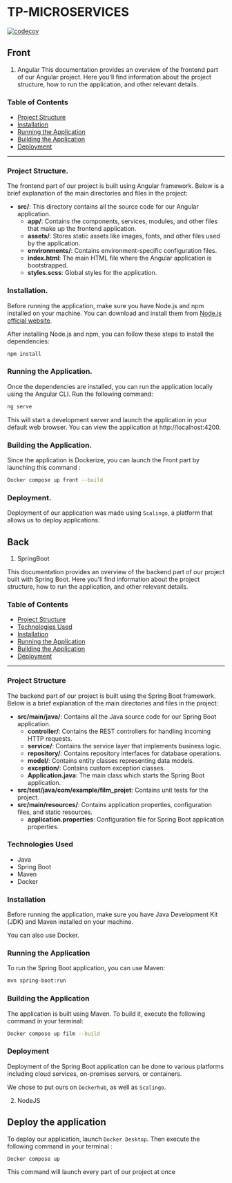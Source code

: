 # TP-MICROSERVICES

[![codecov](https://codecov.io/gh/Porc-sauce-aigre-douce/tp-microservice/graph/badge.svg?token=h1n6KStt8U)](https://codecov.io/gh/Porc-sauce-aigre-douce/tp-microservice)

## Front
1. Angular
This documentation provides an overview of the frontend part of our Angular project. Here you'll find information about the project structure, how to run the application, and other relevant details.

### Table of Contents
- [Project Structure](#project-structure)
- [Installation](#installation)
- [Running the Application](#running-the-application)
- [Building the Application](#building-the-application)
- [Deployment](#deployment)

---

### Project Structure.
The frontend part of our project is built using Angular framework. Below is a brief explanation of the main directories and files in the project:

- **src/**: This directory contains all the source code for our Angular application.
  - **app/**: Contains the components, services, modules, and other files that make up the frontend application.
  - **assets/**: Stores static assets like images, fonts, and other files used by the application.
  - **environments/**: Contains environment-specific configuration files.
  - **index.html**: The main HTML file where the Angular application is bootstrapped.
  - **styles.scss**: Global styles for the application.

### Installation.
Before running the application, make sure you have Node.js and npm installed on your machine. You can download and install them from [Node.js official website](https://nodejs.org/).

After installing Node.js and npm, you can follow these steps to install the dependencies:

```bash
npm install
```

### Running the Application.

Once the dependencies are installed, you can run the application locally using the Angular CLI. Run the following command:

```bash
ng serve
```

This will start a development server and launch the application in your default web browser. You can view the application at http://localhost:4200.

### Building the Application.

Since the application is Dockerize, you can launch the Front part by launching this command :

```bash
Docker compose up front --build
```

### Deployment.

Deployment of our application was made using `Scalingo`,  a platform that allows us to deploy applications. 

## Back
1. SpringBoot

This documentation provides an overview of the backend part of our project built with Spring Boot. Here you'll find information about the project structure, how to run the application, and other relevant details.

### Table of Contents
- [Project Structure](#project-structure)
- [Technologies Used](#technologies-used)
- [Installation](#installation)
- [Running the Application](#running-the-application)
- [Building the Application](#building-the-application)
- [Deployment](#deployment)

---

### Project Structure
The backend part of our project is built using the Spring Boot framework. Below is a brief explanation of the main directories and files in the project:

- **src/main/java/**: Contains all the Java source code for our Spring Boot application.
  - **controller/**: Contains the REST controllers for handling incoming HTTP requests.
  - **service/**: Contains the service layer that implements business logic.
  - **repository/**: Contains repository interfaces for database operations.
  - **model/**: Contains entity classes representing data models.
  - **exception/**: Contains custom exception classes.
  - **Application.java**: The main  class which starts the Spring Boot application.
- **src/test/java/com/example/film_projet**:  Contains unit tests for the project.
- **src/main/resources/**: Contains application properties, configuration files, and static resources.
  - **application.properties**: Configuration file for Spring Boot application properties.

### Technologies Used
- Java
- Spring Boot
- Maven
- Docker

### Installation
Before running the application, make sure you have Java Development Kit (JDK) and Maven installed on your machine.

You can also use Docker.

### Running the Application
To run the Spring Boot application, you can use Maven:

```bash
mvn spring-boot:run
```

### Building the Application
The application is built using Maven. To build it, execute the following command in your terminal:

```bash
Docker compose up film --build
```

### Deployment
Deployment of the Spring Boot application can be done to various platforms including cloud services, on-premises servers, or containers.

We chose to put ours on `Dockerhub`, as well as `Scalingo`.

2. NodeJS

## Deploy the application

To deploy our application, launch ``Docker Desktop``. Then execute the following command in your terminal : 

```bash
Docker compose up
```

This command will launch every part of our project at once
